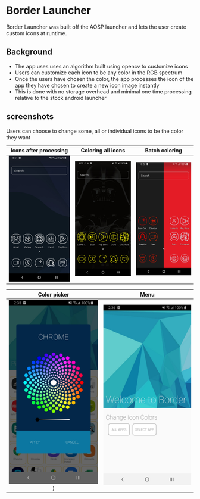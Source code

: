 # Border Launcher
Border Launcher was built off the AOSP launcher and lets the user create custom icons at runtime.
## Background
- The app uses uses an algorithm built using opencv to customize icons
- Users can customize each icon to be any color in the RGB spectrum
- Once the users have chosen the color, the app processes the icon of the app they have chosen to create a new icon image instantly
- This is done with no storage overhead and minimal one time processing relative to the stock android launcher

## screenshots
Users can choose to change some, all or individual icons to be the color they want

Icons after processing             |  Coloring all icons         |  Batch coloring
:-------------------------:|:-------------------------:|:-------------------------:
![](./screen1.jpg)       |  ![](./screen2.jpg)       | ![](./screen3.jpg) |


Color picker               |  Menu
:-------------------------:|:-------------------------:
![](./screen4.jpg))      |  ![](./screen5.jpg)
